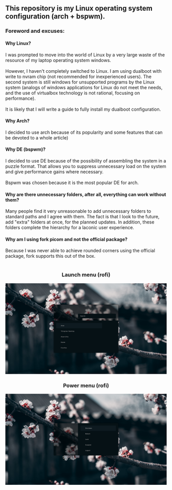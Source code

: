 <h2> This repository is my Linux operating system configuration (arch + bspwm). </h2>

<h3> Foreword and excuses: </h3>
<h4> Why Linux? </h4>
I was prompted to move into the world of Linux by a very large waste of the resource of my laptop operating system windows. <br> <br>
However, I haven't completely switched to Linux. I am using dualboot with write to nvram chip (not recommended for inexperienced users). The second system is still windows for unsupported programs by the Linux system (analogs of windows applications for Linux do not meet the needs, and the use of virtualbox technology is not rational, focusing on performance). <br> <br>
It is likely that I will write a guide to fully install my dualboot configuration.

<h4> Why Arch? </h4>
I decided to use arch because of its popularity and some features that can be devoted to a whole article)

<h4> Why DE (bspwm)? </h4>
I decided to use DE because of the possibility of assembling the system in a puzzle format. That allows you to suppress unnecessary load on the system and give performance gains where necessary. <br> <br>
Bspwm was chosen because it is the most popular DE for arch.

<h4> Why are there unnecessary folders, after all, everything can work without them? </h4>
Many people find it very unreasonable to add unnecessary folders to standard paths and I agree with them. The fact is that I look to the future, add "extra" folders at once, for the planned updates. In addition, these folders complete the hierarchy for a laconic user experience.

<h4> Why am I using fork picom and not the official package? </h4>
Because I was never able to achieve rounded corners using the official package, fork supports this out of the box.
<br><br>
<!-- <h1 align="center">Preview</h1> -->
<p>
  <h3 align="center">Launch menu (rofi)</h3>
  <img src="assets/preview/rofi/launch.png">
  <h3 align="center">Power menu (rofi)</h3>
  <img src="assets/preview/rofi/power.png">
</p>
<br><br><br><br><br><br>

<!-- #### What am I using in my configuration?
* Distribution: [arch linux](https://wiki.archlinux.org/title/Installation_guide)

* Display manager: [lightdm](https://wiki.archlinux.org/title/LightDM)
* Lock manager: [light-locker](https://github.com/the-cavalry/light-locker)

* Window manager: [bspwm](https://wiki.archlinux.org/title/Bspwm)
* Compositor: [picom-ibhagwan-git](https://github.com/ibhagwan/picom)
* Keyboard shortcuts: [sxhkd](https://wiki.archlinux.org/title/Sxhkd)

* Command shells: [zsh](https://wiki.archlinux.org/title/Zsh), [bash](https://wiki.archlinux.org/title/Bash)
* Shell plugins: [autosuggestions](https://github.com/zsh-users/zsh-autosuggestions), [syntax-highlighting](https://github.com/zsh-users/zsh-syntax-highlighting), [sudo](https://github.com/xlebpushek/zsh-sudo)

* Terminal: [alacritty](https://wiki.archlinux.org/title/Alacritty)
* Browser: [firefox](https://wiki.archlinux.org/title/Firefox)
* Launcher: [rofi](https://wiki.archlinux.org/title/Rofi)

* Editor: [neovim](https://wiki.archlinux.org/title/neovim)

* Wallpaper installer: [feh](https://wiki.archlinux.org/title/feh)
* Wallpaper: [Plants](https://pxhere.com/en/photo/1403843)

* Font: [JetBrains Mono](https://archlinux.org/packages/community/any/ttf-jetbrains-mono/)

* Audio: [spotify](https://wiki.archlinux.org/title/Spotify)
* Image: [feh](https://wiki.archlinux.org/title/feh)
 -->
